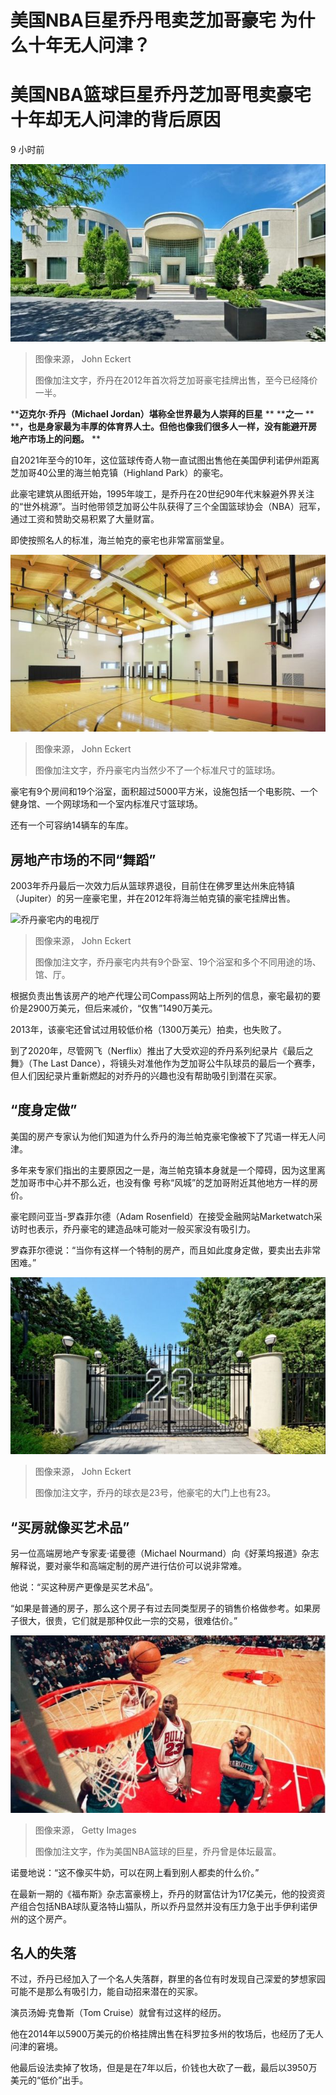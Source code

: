 # 美国NBA巨星乔丹甩卖芝加哥豪宅 为什么十年无人问津？

#  美国NBA篮球巨星乔丹芝加哥甩卖豪宅十年却无人问津的背后原因

9 小时前

![乔丹在2012年首次将芝加哥豪宅挂牌出售，至今已经降价一半。](_126338345_26843182-adc7-4627-a3b3-e69abf035a63.png)

> 图像来源，  John Eckert
>
> 图像加注文字，乔丹在2012年首次将芝加哥豪宅挂牌出售，至今已经降价一半。

****迈克尔·乔丹（Michael Jordan）堪称全世界最为人崇拜的巨星** ** ****之一** ** ****，也是身家最为丰厚的体育界人士。但他也像我们很多人一样，没有能避开房地产市场上的问题。** **

自2021年至今的10年，这位篮球传奇人物一直试图出售他在美国伊利诺伊州距离芝加哥40公里的海兰帕克镇（Highland Park）的豪宅。

此豪宅建筑从图纸开始，1995年竣工，是乔丹在20世纪90年代末躲避外界关注的“世外桃源”。当时他带领芝加哥公牛队获得了三个全国篮球协会（NBA）冠军，通过工资和赞助交易积累了大量财富。

即使按照名人的标准，海兰帕克的豪宅也非常富丽堂皇。

![乔丹豪宅内的篮球场](_126338346_bb25032d-9224-4079-9f67-419e7e506d89.png)

> 图像来源，  John Eckert
>
> 图像加注文字，乔丹豪宅内当然少不了一个标准尺寸的篮球场。

豪宅有9个房间和19个浴室，面积超过5000平方米，设施包括一个电影院、一个健身馆、一个网球场和一个室内标准尺寸篮球场。

还有一个可容纳14辆车的车库。

##  房地产市场的不同“舞蹈”

2003年乔丹最后一次效力后从篮球界退役，目前住在佛罗里达州朱庇特镇（Jupiter）的另一座豪宅里，并在2012年将海兰帕克镇的豪宅挂牌出售。

![乔丹豪宅内的电视厅](_126338347_7357a8a6-2298-49d2-b159-79b76f54f2f2.png)

> 图像来源，  John Eckert
>
> 图像加注文字，乔丹豪宅内共有9个卧室、19个浴室和多个不同用途的场、馆、厅。

根据负责出售该房产的地产代理公司Compass网站上所列的信息，豪宅最初的要价是2900万美元，但后来减价，“仅售”1490万美元。

2013年，该豪宅还曾试过用较低价格（1300万美元）拍卖，也失败了。

到了2020年，尽管网飞（Nerflix）推出了大受欢迎的乔丹系列纪录片《最后之舞》（The Last Dance），将镜头对准他作为芝加哥公牛队球员的最后一个赛季，但人们因纪录片重新燃起的对乔丹的兴趣也没有帮助吸引到潜在买家。

##  “度身定做”

美国的房产专家认为他们知道为什么乔丹的海兰帕克豪宅像被下了咒语一样无人问津。

多年来专家们指出的主要原因之一是，海兰帕克镇本身就是一个障碍，因为这里离芝加哥市中心并不那么近，也没有像 号称“风城”的芝加哥附近其他地方一样的房价。

豪宅顾问亚当-罗森菲尔德（Adam Rosenfield）在接受金融网站Marketwatch采访时也表示，乔丹豪宅的建造品味可能对一般买家没有吸引力。

罗森菲尔德说：“当你有这样一个特制的房产，而且如此度身定做，要卖出去非常困难。”

![乔丹的球衣是23号，他豪宅的大门上也有23。](_126354060_a8d6c859-ae04-454b-8f0f-a0190ac266ae.png)

> 图像来源，  John Eckert
>
> 图像加注文字，乔丹的球衣是23号，他豪宅的大门上也有23。

##  “买房就像买艺术品”

另一位高端房地产专家麦·诺曼德（Michael Nourmand）向《好莱坞报道》杂志解释说，要对豪华和高端定制的房产进行估价可以说非常难。

他说：“买这种房产更像是买艺术品”。

“如果是普通的房子，那么这个房子有过去同类型房子的销售价格做参考。如果房子很大，很贵，它们就是那种仅此一宗的交易，很难估价。”

![1998-1999年赛季上的一次乔丹进球](_126338349_f1a30d8c-6b79-4505-9116-f194947f714a.jpg)

> 图像来源，  Getty Images
>
> 图像加注文字，作为美国NBA篮球的巨星，乔丹曾是体坛最富。

诺曼地说：“这不像买牛奶，可以在网上看到别人都卖的什么价。”

在最新一期的《福布斯》杂志富豪榜上，乔丹的财富估计为17亿美元，他的投资资产组合包括NBA球队夏洛特山猫队，所以乔丹显然并没有压力急于出手伊利诺伊州的这个房产。

##  名人的失落

不过，乔丹已经加入了一个名人失落群，群里的各位有时发现自己深爱的梦想家园可能不是那么有吸引力，能自动招来潜在的买家。

演员汤姆·克鲁斯（Tom Cruise）就曾有过这样的经历。

他在2014年以5900万美元的价格挂牌出售在科罗拉多州的牧场后，也经历了无人问津的窘境。

他最后设法卖掉了牧场，但是是在7年以后，价钱也大砍了一截，最后以3950万美元的“低价”出手。


